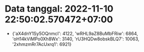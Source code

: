 # Data tanggal: 2022-11-10 22:50:02.570472+07:00

* {'aX4dnY1Sy5OQnmcI': 4122, 'wRHL9aZ8BuMbFRiw': 6864, 'oH14kViMPo0Xh8Wx': 3140, 'rU3HQDw8obskBLQ7': 10063, '2xhmzmRr7AcUxrq1': 6921}
